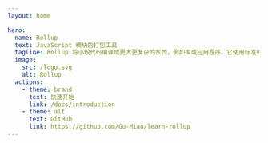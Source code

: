 ```yaml
---
layout: home

hero:
  name: Rollup
  text: JavaScript 模块的打包工具
  tagline: Rollup 将小段代码编译成更大更复杂的东西，例如库或应用程序。它使用标准的 ES Module 方案，而不是以前的特殊解决方案，如 CommonJS 和 AMD。 ES Module 让您可以自由无缝地组合您最喜欢的库中最有用的单个函数。 Rollup 可以优化 ES Module 从而在现代浏览器中做到更快的原生加载，或者允许用当今的 ES Module 工作流输出遗留格式的代码。
  image:
    src: /logo.svg
    alt: Rollup
  actions:
    - theme: brand
      text: 快速开始
      link: /docs/introduction
    - theme: alt
      text: GitHub
      link: https://github.com/Gu-Miao/learn-rollup
---
```

